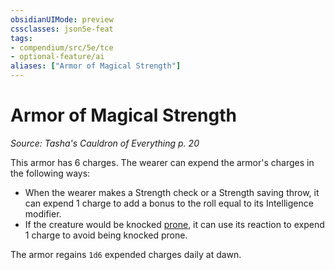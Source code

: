 ```yaml
---
obsidianUIMode: preview
cssclasses: json5e-feat
tags:
- compendium/src/5e/tce
- optional-feature/ai
aliases: ["Armor of Magical Strength"]
---
```

# Armor of Magical Strength
*Source: Tasha's Cauldron of Everything p. 20*  

This armor has 6 charges. The wearer can expend the armor's charges in the following ways:

- When the wearer makes a Strength check or a Strength saving throw, it can expend 1 charge to add a bonus to the roll equal to its Intelligence modifier.  
- If the creature would be knocked [prone](/3-Mechanics/CLI/rules/conditions.md#prone), it can use its reaction to expend 1 charge to avoid being knocked prone.  

The armor regains `1d6` expended charges daily at dawn.
